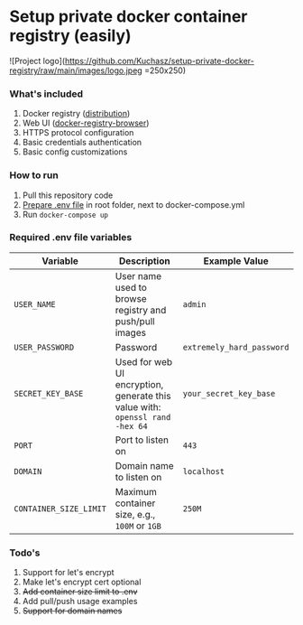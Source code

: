 # Setup private docker container registry (easily)

![Project logo](https://github.com/Kuchasz/setup-private-docker-registry/raw/main/images/logo.jpeg =250x250)


### What's included

1. Docker registry ([distribution](https://github.com/distribution/distribution/))
2. Web UI ([docker-registry-browser](https://github.com/klausmeyer/docker-registry-browser))
3. HTTPS protocol configuration
4. Basic credentials authentication
5. Basic config customizations

### How to run

1. Pull this repository code
2. [Prepare .env file](#env-file) in root folder, next to docker-compose.yml
3. Run `docker-compose up`

### Required .env file variables

| Variable               | Description                                                                  | Example Value             |
| ---------------------- | ---------------------------------------------------------------------------- | ------------------------- |
| `USER_NAME`            | User name used to browse registry and push/pull images                       | `admin`                   |
| `USER_PASSWORD`        | Password                                                                     | `extremely_hard_password` |
| `SECRET_KEY_BASE`      | Used for web UI encryption, generate this value with: `openssl rand -hex 64` | `your_secret_key_base`    |
| `PORT`                 | Port to listen on                                                            | `443`                     |
| `DOMAIN`               | Domain name to listen on                                                     | `localhost`               |
| `CONTAINER_SIZE_LIMIT` | Maximum container size, e.g., `100M` or `1GB`                                | `250M`                    |

### Todo's

1. Support for let's encrypt
2. Make let's encrypt cert optional
3. ~~Add container size limit to .env~~
4. Add pull/push usage examples
5. ~~Support for domain names~~
